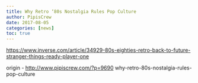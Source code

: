 ```yaml
---
title: Why Retro ‘80s Nostalgia Rules Pop Culture
author: PipisCrew
date: 2017-08-05
categories: [news]
toc: true
---
```


https://www.inverse.com/article/34929-80s-eighties-retro-back-to-future-stranger-things-ready-player-one

origin - http://www.pipiscrew.com/?p=9690 why-retro-80s-nostalgia-rules-pop-culture